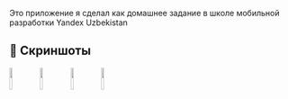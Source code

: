 Это приложение я сделал как домашнее задание в школе мобильной разработки Yandex Uzbekistan


## 📸 Скриншоты

<p float="left">
  <img src="https://drive.google.com/uc?export=view&id=1XxuC3lRlPAVG79fUhweQndQbDPZCeJIN" width="10%" />
  <img src="https://drive.google.com/uc?export=view&id=1rs5deKyRzoN-aEgQSPgIcHudydb3bYF7" width="10%" />
  <img src="https://drive.google.com/uc?export=view&id=1-JgmTpYbbWkJnmcdGu80FkEWscJNBYGN" width="10%" />
  <img src="https://drive.google.com/uc?export=view&id=1quIm6urd89yTgZualoXYr_13Sa7_4qys" width="10%" />
</p>
